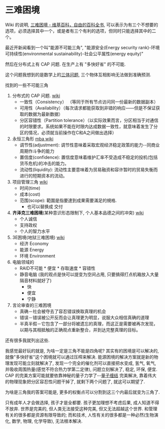 # 三难困境

Wiki 的说明, [三难困境 - 维基百科，自由的百科全书](https://zh.wikipedia.org/wiki/%E4%B8%89%E9%9A%BE%E5%9B%B0%E5%A2%83), 可以表示为有三个不想要的选项，必须选择其中一个，或是者有三个有利的选项，但同时只能选择其中的二个。

最近开新闻看到一个叫"能源不可能三角", "能源安全\(Energy security rank\)-环境可持续性\(environmental sustainability\)-社会公平属性\(energy equity\)"

然后在分布式上有 CAP 问题. 在生产上有 "多快好省" 的不可能.

这个问题我想到的是数学上的[三体问题](https://zh.wikipedia.org/zh-hans/%E4%B8%89%E4%BD%93%E9%97%AE%E9%A2%98), 三个物体互相影响无法做到准确预测.

找到的一些不可能三角
1. 分布式的 CAP 问题. [wiki](https://zh.wikipedia.org/wiki/CAP%E5%AE%9A%E7%90%86)
    * 一致性（Consistency） （等同于所有节点访问同一份最新的数据副本）
    * 可用性（Availability）（每次请求都能获取到非错的响应——但是不保证获取的数据为最新数据）
    * 分区容错性（Partition tolerance）（以实际效果而言，分区相当于对通信的时限要求。系统如果不能在时限内达成数据一致性，就意味着发生了分区的情况，必须就当前操作在C和A之间做出选择）
2. 永恒三角形 [mba wiki](https://wiki.mbalib.com/wiki/%E6%B0%B8%E6%81%92%E7%9A%84%E4%B8%89%E8%A7%92%E5%BD%A2)
    * 调节性\(adjustment\): 调节性意味着采取宏观经济稳定政策的能力--同商业周期作斗争的能力
    * 置信度\(confidence\): 置信度意味着维护汇率不受造成不稳定的投机(包括货币危机)的冲击的能力。
    * 流动性\(liquidity\): 流动性主要意味着为贸易融资和容许暂时的贸易失衡而进行的短期资本的流动。
3. 项目管理三角 [wiki](https://zh.wikipedia.org/zh/%E5%B0%88%E6%A1%88%E7%AE%A1%E7%90%86%E4%B8%89%E8%A7%92%E5%BD%A2)
    * 时间\(time\)
    * 成本\(cost\)
    * 范围\(scope\): 範圍是指要達到成果需要滿足的規格.
        * 也可以替换成 交付
4. **齐泽克三难困境**\(某种意识形态限制下, 个人基本品德之间的冲突\) [wiki](https://zh.wikipedia.org/wiki/%E4%B8%89%E9%9A%BE%E5%9B%B0%E5%A2%83)
    * 个人诚信
    * 支持政权
    * 个人的智力水平
5. 3E困境\(地狱三难困境\) [wiki](https://zh.wikipedia.org/wiki/%E4%B8%89%E9%9A%BE%E5%9B%B0%E5%A2%83)
    * 经济 Economy
    * 能源 Energy
    * 环境 Environment
6. 电脑领域的
    * RAID不可能
            * 便宜
            * 存取速度
            * 容错性
    * 静音电脑 \(我的观点是快可以提变为空间占用, 只要搞得打点机箱放入大量隔音材料就好了\)
        * 快
        * 便宜
        * 宁静
7. 言论审查的三难困境
    * 真确－社会被夺去了容忍错误换取真理的机会
    * 错误－错误被公开反而会让真理更为明显，说服大众相信真确的道理
    * 半真半假－它包含了一部分将被遗忘的真理，而这正是需要被再次发现，以期与其相抵触的正确观点重新整合，并到达完整真理的目标。

还有很多我就列出这些.

我感觉最好玩的就是, 为啥一定是三角不能是四角呢? 其实有的困境是可以解决的, 就像"多快好省"这个困境就可以通过压榨来解决. 能源困境的解决方案就是新的物理发现可能立刻就解决了, 发现一个完全的催化剂可以直接把水变成, 氢气, 氧气, 并吸收周围热量\(感觉不符合热力学第二定律\), 问题立刻解决了, 稳定, 环保, 便宜. CAP 的完美方案可能就要依靠神秘的量子力学了\-\-[量子缠结](https://zh.wikipedia.org/zh-hans/%E9%87%8F%E5%AD%90%E7%BA%8F%E7%B5%90) 完美解决, 靠着伟大的物理现象把分区容忍性问题干掉了, 就剩下两个问题了, 就这可以期望了.

为啥是三角我的答案可能是, 更多的权衡点可以分割到这三个内最后就变为三角了.

只有成年人才会做选择, 孩子才是全都要. 孩子更加理想不考虑后果, 成人知道不得不放弃. 世界是完美的, 但人类无法接受这种完美, 但又无法超越这个世界. 和管理有关的很多都是资源有限导致的; 而和技术, 人性有关的很多都是一种必然\(生物演化, 数学, 物理, 化学导致\), 无法根本解决.

